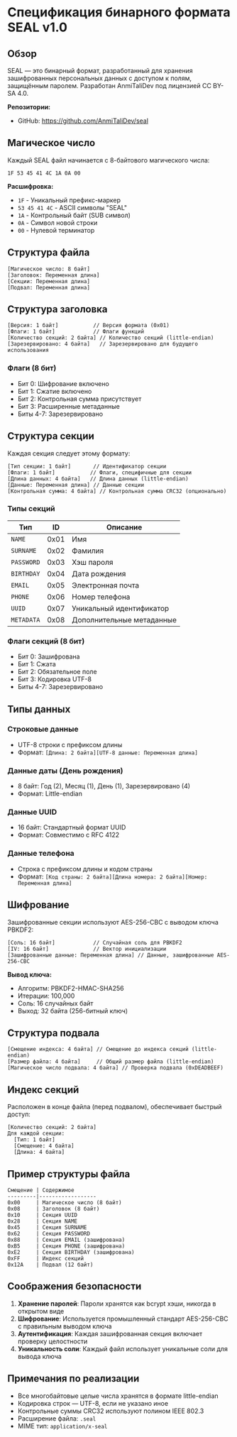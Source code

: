 # Спецификация бинарного формата SEAL v1.0

## Обзор

SEAL — это бинарный формат, разработанный для хранения зашифрованных персональных данных с доступом к полям, защищённым паролем. Разработан AnmiTaliDev под лицензией CC BY-SA 4.0.

**Репозитории:**
- GitHub: https://github.com/AnmiTaliDev/seal

## Магическое число

Каждый SEAL файл начинается с 8-байтового магического числа:
```
1F 53 45 41 4C 1A 0A 00
```

**Расшифровка:**
- `1F` - Уникальный префикс-маркер
- `53 45 41 4C` - ASCII символы "SEAL"
- `1A` - Контрольный байт (SUB символ)
- `0A` - Символ новой строки
- `00` - Нулевой терминатор

## Структура файла

```
[Магическое число: 8 байт]
[Заголовок: Переменная длина]
[Секции: Переменная длина]
[Подвал: Переменная длина]
```

## Структура заголовка

```
[Версия: 1 байт]           // Версия формата (0x01)
[Флаги: 1 байт]            // Флаги функций
[Количество секций: 2 байта] // Количество секций (little-endian)
[Зарезервировано: 4 байта]   // Зарезервировано для будущего использования
```

### Флаги (8 бит)
- Бит 0: Шифрование включено
- Бит 1: Сжатие включено
- Бит 2: Контрольная сумма присутствует
- Бит 3: Расширенные метаданные
- Биты 4-7: Зарезервировано

## Структура секции

Каждая секция следует этому формату:

```
[Тип секции: 1 байт]       // Идентификатор секции
[Флаги: 1 байт]           // Флаги, специфичные для секции
[Длина данных: 4 байта]   // Длина данных (little-endian)
[Данные: Переменная длина] // Данные секции
[Контрольная сумма: 4 байта] // Контрольная сумма CRC32 (опционально)
```

### Типы секций

| Тип | ID | Описание |
|-----|----|----------|
| `NAME` | 0x01 | Имя |
| `SURNAME` | 0x02 | Фамилия |
| `PASSWORD` | 0x03 | Хэш пароля |
| `BIRTHDAY` | 0x04 | Дата рождения |
| `EMAIL` | 0x05 | Электронная почта |
| `PHONE` | 0x06 | Номер телефона |
| `UUID` | 0x07 | Уникальный идентификатор |
| `METADATA` | 0x08 | Дополнительные метаданные |

### Флаги секций (8 бит)
- Бит 0: Зашифрована
- Бит 1: Сжата
- Бит 2: Обязательное поле
- Бит 3: Кодировка UTF-8
- Биты 4-7: Зарезервировано

## Типы данных

### Строковые данные
- UTF-8 строки с префиксом длины
- Формат: `[Длина: 2 байта][UTF-8 данные: Переменная длина]`

### Данные даты (День рождения)
- 8 байт: Год (2), Месяц (1), День (1), Зарезервировано (4)
- Формат: Little-endian

### Данные UUID
- 16 байт: Стандартный формат UUID
- Формат: Совместимо с RFC 4122

### Данные телефона
- Строка с префиксом длины и кодом страны
- Формат: `[Код страны: 2 байта][Длина номера: 2 байта][Номер: Переменная длина]`

## Шифрование

Зашифрованные секции используют AES-256-CBC с выводом ключа PBKDF2:

```
[Соль: 16 байт]            // Случайная соль для PBKDF2
[IV: 16 байт]              // Вектор инициализации
[Зашифрованные данные: Переменная длина] // Данные, зашифрованные AES-256-CBC
```

**Вывод ключа:**
- Алгоритм: PBKDF2-HMAC-SHA256
- Итерации: 100,000
- Соль: 16 случайных байт
- Выход: 32 байта (256-битный ключ)

## Структура подвала

```
[Смещение индекса: 4 байта] // Смещение до индекса секций (little-endian)
[Размер файла: 4 байта]     // Общий размер файла (little-endian)
[Магическое число подвала: 4 байта] // Проверка подвала (0xDEADBEEF)
```

## Индекс секций

Расположен в конце файла (перед подвалом), обеспечивает быстрый доступ:

```
[Количество секций: 2 байта]
Для каждой секции:
  [Тип: 1 байт]
  [Смещение: 4 байта]
  [Длина: 4 байта]
```

## Пример структуры файла

```
Смещение | Содержимое
---------|------------------
0x00     | Магическое число (8 байт)
0x08     | Заголовок (8 байт)
0x10     | Секция UUID
0x28     | Секция NAME
0x45     | Секция SURNAME
0x62     | Секция PASSWORD
0x88     | Секция EMAIL (зашифрована)
0xB5     | Секция PHONE (зашифрована)
0xE2     | Секция BIRTHDAY (зашифрована)
0xFF     | Индекс секций
0x12A    | Подвал (12 байт)
```

## Соображения безопасности

1. **Хранение паролей**: Пароли хранятся как bcrypt хэши, никогда в открытом виде
2. **Шифрование**: Используется промышленный стандарт AES-256-CBC с правильным выводом ключа
3. **Аутентификация**: Каждая зашифрованная секция включает проверку целостности
4. **Уникальность соли**: Каждый файл использует уникальные соли для вывода ключа

## Примечания по реализации

- Все многобайтовые целые числа хранятся в формате little-endian
- Кодировка строк — UTF-8, если не указано иное
- Контрольные суммы CRC32 используют полином IEEE 802.3
- Расширение файла: `.seal`
- MIME тип: `application/x-seal`